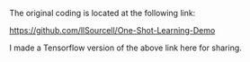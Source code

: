 The original coding is located at the following link:

https://github.com/llSourcell/One-Shot-Learning-Demo

I made a Tensorflow version of the above link here for sharing.
